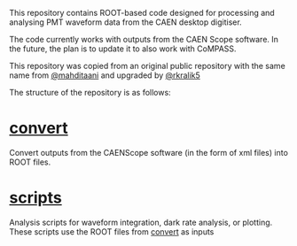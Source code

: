 This repository contains ROOT-based code designed for processing and analysing
PMT waveform data from the CAEN desktop digitiser.

The code currently works with outputs from the CAEN Scope software. In the
future, the plan is to update it to also work with CoMPASS.

This repository was copied from an original public repository with the same
name from [@mahditaani][mahdiTaaniLink] and upgraded by
[@rkralik5][robertkralik]

The structure of the repository is as follows:
# [convert](convert)
Convert outputs from the CAENScope software (in the form of xml files) into
ROOT files.

# [scripts](scripts)
Analysis scripts for waveform integration, dark rate analysis, or plotting.
These scripts use the ROOT files from [convert](convert) as inputs

[robertkralik]: https://github.com/rkralik5
[mahdiTaaniLink]: https://github.com/mahditaani